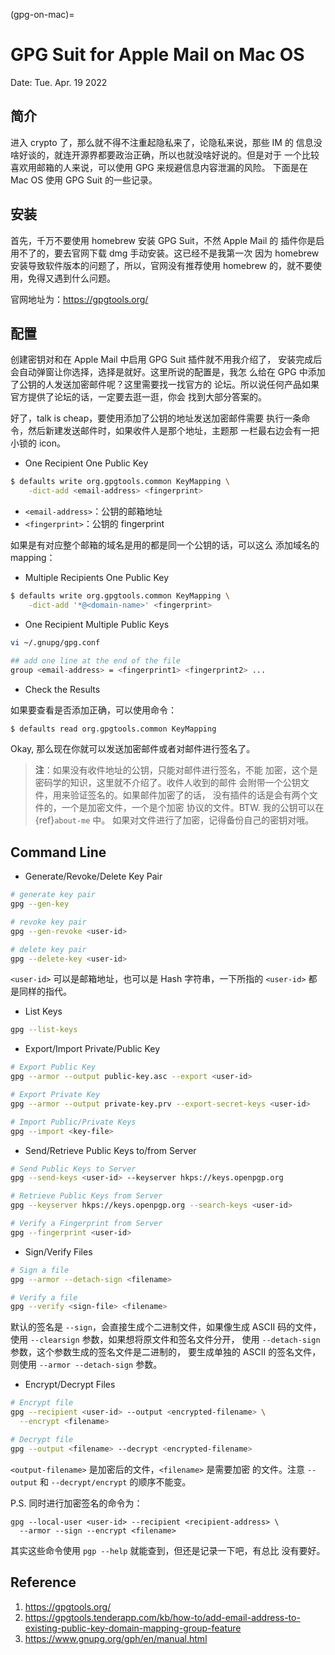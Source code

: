 (gpg-on-mac)=
# GPG Suit for Apple Mail on Mac OS

Date: Tue. Apr. 19 2022

## 简介

进入 crypto 了，那么就不得不注重起隐私来了，论隐私来说，那些 IM 的
信息没啥好谈的，就连开源界都要政治正确，所以也就没啥好说的。但是对于
一个比较喜欢用邮箱的人来说，可以使用 GPG 来规避信息内容泄漏的风险。
下面是在 Mac OS 使用 GPG Suit 的一些记录。

## 安装

首先，千万不要使用 homebrew 安装 GPG Suit，不然 Apple Mail 的
插件你是启用不了的，要去官网下载 dmg 手动安装。这已经不是我第一次
因为 homebrew 安装导致软件版本的问题了，所以，官网没有推荐使用
homebrew 的，就不要使用，免得又遇到什么问题。

官网地址为：https://gpgtools.org/

## 配置

创建密钥对和在 Apple Mail 中启用 GPG Suit 插件就不用我介绍了，
安装完成后会自动弹窗让你选择，选择是就好。这里所说的配置是，我怎
么给在 GPG 中添加了公钥的人发送加密邮件呢？这里需要找一找官方的
论坛。所以说任何产品如果官方提供了论坛的话，一定要去逛一逛，你会
找到大部分答案的。

好了，talk is cheap，要使用添加了公钥的地址发送加密邮件需要
执行一条命令，然后新建发送邮件时，如果收件人是那个地址，主题那
一栏最右边会有一把小锁的 icon。


* One Recipient One Public Key

```bash
$ defaults write org.gpgtools.common KeyMapping \
    -dict-add <email-address> <fingerprint>
```

* `<email-address>`：公钥的邮箱地址
* `<fingerprint>`：公钥的 fingerprint

如果是有对应整个邮箱的域名是用的都是同一个公钥的话，可以这么
添加域名的 mapping：


* Multiple Recipients One Public Key

```bash
$ defaults write org.gpgtools.common KeyMapping \
    -dict-add '*@<domain-name>' <fingerprint>
```

* One Recipient Multiple Public Keys

```bash
vi ~/.gnupg/gpg.conf

## add one line at the end of the file
group <email-address> = <fingerprint1> <fingerprint2> ...
```

* Check the Results

如果要查看是否添加正确，可以使用命令：

```bash
$ defaults read org.gpgtools.common KeyMapping
```

Okay, 那么现在你就可以发送加密邮件或者对邮件进行签名了。

> **注**：如果没有收件地址的公钥，只能对邮件进行签名，不能
> 加密，这个是密码学的知识，这里就不介绍了。收件人收到的邮件
> 会附带一个公钥文件，用来验证签名的。如果邮件加密了的话，
> 没有插件的话是会有两个文件的，一个是加密文件，一个是个加密
> 协议的文件。BTW. 我的公钥可以在 {ref}`about-me` 中。
> 如果对文件进行了加密，记得备份自己的密钥对哦。

## Command Line

* Generate/Revoke/Delete Key Pair

```bash
# generate key pair
gpg --gen-key

# revoke key pair
gpg --gen-revoke <user-id>

# delete key pair
gpg --delete-key <user-id>
```

`<user-id>` 可以是邮箱地址，也可以是 Hash 字符串，一下所指的
`<user-id>` 都是同样的指代。

* List Keys

```bash
gpg --list-keys
```

* Export/Import Private/Public Key

```bash
# Export Public Key
gpg --armor --output public-key.asc --export <user-id>

# Export Private Key
gpg --armor --output private-key.prv --export-secret-keys <user-id>

# Import Public/Private Keys
gpg --import <key-file>
```

* Send/Retrieve Public Keys to/from Server

```bash
# Send Public Keys to Server
gpg --send-keys <user-id> --keyserver hkps://keys.openpgp.org

# Retrieve Public Keys from Server
gpg --keyserver hkps://keys.openpgp.org --search-keys <user-id>

# Verify a Fingerprint from Server
gpg --fingerprint <user-id>
```

* Sign/Verify Files

```bash
# Sign a file
gpg --armor --detach-sign <filename>

# Verify a file
gpg --verify <sign-file> <filename>
```

默认的签名是 `--sign`，会直接生成个二进制文件，如果像生成 ASCII
码的文件，使用 `--clearsign` 参数，如果想将原文件和签名文件分开，
使用 `--detach-sign` 参数，这个参数生成的签名文件是二进制的，
要生成单独的 ASCII 的签名文件，则使用 `--armor --detach-sign`
参数。

* Encrypt/Decrypt Files

```bash
# Encrypt file
gpg --recipient <user-id> --output <encrypted-filename> \
  --encrypt <filename>

# Decrypt file
gpg --output <filename> --decrypt <encrypted-filename>
```

`<output-filename>` 是加密后的文件，`<filename>` 是需要加密
的文件。注意 `--output` 和 `--decrypt/encrypt` 的顺序不能变。

P.S. 同时进行加密签名的命令为：

```
gpg --local-user <user-id> --recipient <recipient-address> \
  --armor --sign --encrypt <filename>
```

其实这些命令使用 `pgp --help` 就能查到，但还是记录一下吧，有总比
没有要好。


## Reference

1. https://gpgtools.org/
2. https://gpgtools.tenderapp.com/kb/how-to/add-email-address-to-existing-public-key-domain-mapping-group-feature
3. https://www.gnupg.org/gph/en/manual.html